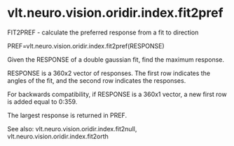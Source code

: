 # vlt.neuro.vision.oridir.index.fit2pref

  FIT2PREF - calculate the preferred response from a fit to direction
 
   PREF=vlt.neuro.vision.oridir.index.fit2pref(RESPONSE)
 
   Given the RESPONSE of a double gaussian fit, find the maximum response.  
 
   RESPONSE is a 360x2 vector of responses. The first row indicates the 
   angles of the fit, and the second row indicates the responses.
 
   For backwards compatibility, if RESPONSE is a 360x1 vector, a new first
   row is added equal to 0:359.
 
   The largest response is returned in PREF.
 
   See also: vlt.neuro.vision.oridir.index.fit2null, vlt.neuro.vision.oridir.index.fit2orth
